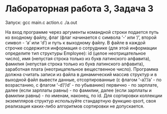 # Лабораторная работа 3, Задача 3

Запуск: gcc main.c action.c 
./a.out  

На вход программе через аргументы командной строки подается путь ко входному
файлу, флаг (флаг начинается с символа ‘-’ или ‘/’, второй символ - ‘a’ или ‘d’) и путь к
выходному файлу. В файле в каждой строчке содержится информация о сотруднике
(для этой информации определите тип структуры Employee): id (целое неотрицательное
число), имя (непустая строка только из букв латинского алфавита), фамилия (непустая
строка только из букв латинского алфавита), заработная плата (неотрицательное
вещественное число). Программа должна считать записи из файла в динамический
массив структур и в выходной файл вывести данные, отсортированные (с флагом
‘-a’/‘/a’ - по возрастанию, с флагом ‘-d’/‘/d’ - по убыванию) первично - по зарплате,
далее (если зарплаты равны) - по фамилии, далее (если зарплаты и фамилии равны) -
по именам, наконец, по id. Для сортировки коллекции экземпляров структур
используйте стандартную функцию qsort, своя реализация каких-либо алгоритмов
сортировки не допускается.
